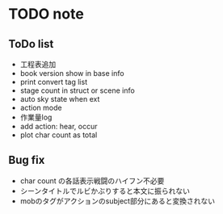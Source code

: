 TODO note
===

## ToDo list

- 工程表追加
- book version show in base info
- print convert tag list
- stage count in struct or scene info
- auto sky state when ext
- action mode
- 作業量log
- add action: hear, occur
- plot char count as total

## Bug fix

- char count の各話表示戦闘のハイフン不必要
- シーンタイトルでルビかぶりすると本文に振られない
- mobのタグがアクションのsubject部分にあると変換されない
